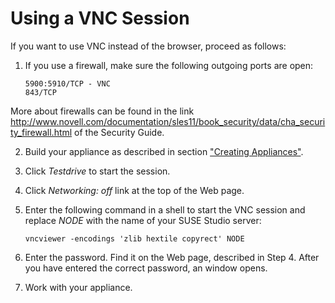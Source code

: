 # Using a VNC Session

If you want to use VNC instead of the browser, proceed as follows:

1. If you use a firewall, make sure the following outgoing ports are open:

       5900:5910/TCP - VNC
       843/TCP
       
  More about firewalls can be found in the link
  http://www.novell.com/documentation/sles11/book_security/data/cha_security_firewall.html
  of the Security Guide.

2. Build your appliance as described in section ["Creating
Appliances"][create].

3. Click *Testdrive* to start the session.

4. Click *Networking: off* link at the top of the Web page.

5. Enter the following command in a shell to start the VNC session and
   replace *NODE* with the name of your SUSE Studio server:

       vncviewer -encodings 'zlib hextile copyrect' NODE

6. Enter the password. Find it on the Web page, described in Step 4.
   After you have entered the correct password, an window opens.

7. Work with your appliance.



[create]: ../create/index.html
